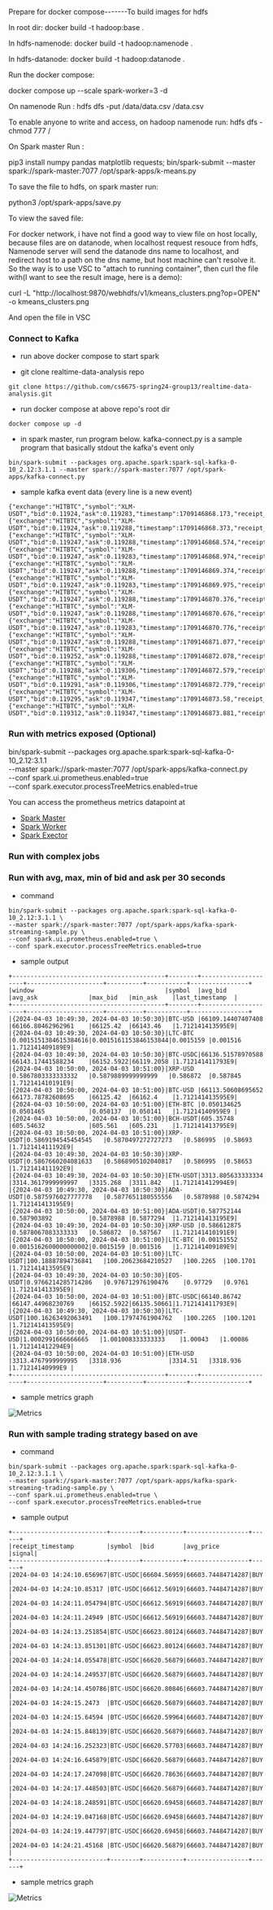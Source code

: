 Prepare for docker compose-------To build images for hdfs

In root dir: docker build -t hadoop:base .

In hdfs-namenode: docker build -t hadoop:namenode .

In hdfs-datanode: docker build -t hadoop:datanode .


Run the docker compose:

docker compose up --scale spark-worker=3 -d

On namenode Run : hdfs dfs -put /data/data.csv /data.csv

To enable anyone to write and access, on hadoop namenode run: hdfs dfs -chmod 777 /

On Spark master Run : 

  pip3 install numpy pandas matplotlib requests; bin/spark-submit --master spark://spark-master:7077 /opt/spark-apps/k-means.py

To save the file to hdfs, on spark master run:

  python3 /opt/spark-apps/save.py

To view the saved file:

For docker network, i have not find a good way to view file on host locally, because files are on datanode, when localhost request resouce from hdfs, Namenode server will send the datanode dns name to localhost, and redirect host to a path on the dns name, but host machine can't resolve it. So the way is to use VSC to "attach to running container", then curl the file with(I want to see the result image, here is a demo):

curl -L "http://localhost:9870/webhdfs/v1/kmeans_clusters.png?op=OPEN" -o kmeans_clusters.png

And open the file in VSC


### Connect to Kafka

- run above docker compose to start spark

- git clone realtime-data-analysis repo

```
git clone https://github.com/cs6675-spring24-group13/realtime-data-analysis.git
```

- run docker compose at above repo's root dir

```
docker compose up -d
```


- in spark master, run program below. kafka-connect.py is a sample program that basically stdout the kafka's event only

```
bin/spark-submit --packages org.apache.spark:spark-sql-kafka-0-10_2.12:3.1.1 --master spark://spark-master:7077 /opt/spark-apps/kafka-connect.py
```

- sample kafka event data (every line is a new event)

```
{"exchange":"HITBTC","symbol":"XLM-USDT","bid":0.11924,"ask":0.119283,"timestamp":1709146868.173,"receipt_timestamp":1709146868.180787}
{"exchange":"HITBTC","symbol":"XLM-USDT","bid":0.11924,"ask":0.119288,"timestamp":1709146868.373,"receipt_timestamp":1709146868.397893}
{"exchange":"HITBTC","symbol":"XLM-USDT","bid":0.119247,"ask":0.119288,"timestamp":1709146868.574,"receipt_timestamp":1709146868.5954921}
{"exchange":"HITBTC","symbol":"XLM-USDT","bid":0.119247,"ask":0.119283,"timestamp":1709146868.974,"receipt_timestamp":1709146869.012954}
{"exchange":"HITBTC","symbol":"XLM-USDT","bid":0.119247,"ask":0.119288,"timestamp":1709146869.374,"receipt_timestamp":1709146869.4037209}
{"exchange":"HITBTC","symbol":"XLM-USDT","bid":0.119247,"ask":0.119283,"timestamp":1709146869.975,"receipt_timestamp":1709146870.0044413}
{"exchange":"HITBTC","symbol":"XLM-USDT","bid":0.119247,"ask":0.119288,"timestamp":1709146870.376,"receipt_timestamp":1709146870.409218}
{"exchange":"HITBTC","symbol":"XLM-USDT","bid":0.119247,"ask":0.119288,"timestamp":1709146870.676,"receipt_timestamp":1709146870.872053}
{"exchange":"HITBTC","symbol":"XLM-USDT","bid":0.119247,"ask":0.119283,"timestamp":1709146870.776,"receipt_timestamp":1709146870.87225}
{"exchange":"HITBTC","symbol":"XLM-USDT","bid":0.119247,"ask":0.119288,"timestamp":1709146871.077,"receipt_timestamp":1709146871.4190223}
{"exchange":"HITBTC","symbol":"XLM-USDT","bid":0.119252,"ask":0.119288,"timestamp":1709146872.078,"receipt_timestamp":1709146872.2285795}
{"exchange":"HITBTC","symbol":"XLM-USDT","bid":0.119288,"ask":0.119306,"timestamp":1709146872.579,"receipt_timestamp":1709146872.6436334}
{"exchange":"HITBTC","symbol":"XLM-USDT","bid":0.119291,"ask":0.119306,"timestamp":1709146872.779,"receipt_timestamp":1709146872.78021}
{"exchange":"HITBTC","symbol":"XLM-USDT","bid":0.119295,"ask":0.119347,"timestamp":1709146873.58,"receipt_timestamp":1709146873.587899}
{"exchange":"HITBTC","symbol":"XLM-USDT","bid":0.119312,"ask":0.119347,"timestamp":1709146873.881,"receipt_timestamp":1709146874.0210495}
```

### Run with metrics exposed (Optional)

bin/spark-submit --packages org.apache.spark:spark-sql-kafka-0-10_2.12:3.1.1 \
--master spark://spark-master:7077 /opt/spark-apps/kafka-connect.py \
--conf spark.ui.prometheus.enabled=true \
--conf spark.executor.processTreeMetrics.enabled=true

You can access the prometheus metrics datapoint at 

- [Spark Master](http://localhost:8080/metrics/master/prometheus/)
- [Spark Worker](http://localhost:8081/metrics/prometheus/)
- [Spark Exector](http://localhost:4040/metrics/prometheus/)

### Run with complex jobs

### Run with avg, max, min of bid and ask per 30 seconds

- command

```
bin/spark-submit --packages org.apache.spark:spark-sql-kafka-0-10_2.12:3.1.1 \
--master spark://spark-master:7077 /opt/spark-apps/kafka-spark-streaming-sample.py \
--conf spark.ui.prometheus.enabled=true \
--conf spark.executor.processTreeMetrics.enabled=true
```

- sample output

```
+------------------------------------------+--------+---------------------+---------------------+----------+-----------+----------------+
|window                                    |symbol  |avg_bid              |avg_ask              |max_bid   |min_ask    |last_timestamp  |
+------------------------------------------+--------+---------------------+---------------------+----------+-----------+----------------+
|{2024-04-03 10:49:30, 2024-04-03 10:50:30}|BTC-USD |66109.14407407408    |66166.80462962961    |66125.42  |66143.46   |1.712141413595E9|
|{2024-04-03 10:49:30, 2024-04-03 10:50:30}|LTC-BTC |0.0015151384615384616|0.0015161153846153844|0.0015159 |0.001516   |1.712141409189E9|
|{2024-04-03 10:49:30, 2024-04-03 10:50:30}|BTC-USDC|66136.51578970588    |66143.17441588234    |66152.5922|66119.2058 |1.712141411793E9|
|{2024-04-03 10:50:00, 2024-04-03 10:51:00}|XRP-USD |0.5867803333333332   |0.5879889999999999   |0.586872  |0.587845   |1.712141410191E9|
|{2024-04-03 10:50:00, 2024-04-03 10:51:00}|BTC-USD |66113.50608695652    |66173.78782608695    |66125.42  |66162.4    |1.712141413595E9|
|{2024-04-03 10:50:00, 2024-04-03 10:51:00}|ETH-BTC |0.050134625          |0.0501465            |0.050137  |0.050141   |1.71214140959E9 |
|{2024-04-03 10:50:00, 2024-04-03 10:51:00}|BCH-USDT|605.35748            |605.54632            |605.561   |605.231    |1.712141413795E9|
|{2024-04-03 10:50:00, 2024-04-03 10:51:00}|XRP-USDT|0.5869194545454545   |0.5870497272727273   |0.586995  |0.58693    |1.712141411192E9|
|{2024-04-03 10:49:30, 2024-04-03 10:50:30}|XRP-USDT|0.5867660204081633   |0.5868905102040817   |0.586995  |0.58653    |1.712141411192E9|
|{2024-04-03 10:49:30, 2024-04-03 10:50:30}|ETH-USDT|3313.805633333334    |3314.3617999999997   |3315.268  |3311.842   |1.712141412994E9|
|{2024-04-03 10:49:30, 2024-04-03 10:50:30}|ADA-USDT|0.5875976027777778   |0.5877651180555556   |0.5878988 |0.5874294  |1.712141413195E9|
|{2024-04-03 10:50:00, 2024-04-03 10:51:00}|ADA-USDT|0.587752144          |0.587903892          |0.5878988 |0.5877294  |1.712141413195E9|
|{2024-04-03 10:49:30, 2024-04-03 10:50:30}|XRP-USD |0.586612875          |0.5878067083333333   |0.586872  |0.587567   |1.712141410191E9|
|{2024-04-03 10:50:00, 2024-04-03 10:51:00}|LTC-BTC |0.00151552           |0.0015162600000000002|0.0015159 |0.001516   |1.712141409189E9|
|{2024-04-03 10:50:00, 2024-04-03 10:51:00}|LTC-USDT|100.18887894736841   |100.20623684210527   |100.2265  |100.1701   |1.712141413595E9|
|{2024-04-03 10:49:30, 2024-04-03 10:50:30}|EOS-USDT|0.9766214285714286   |0.976712976190476    |0.97729   |0.9761     |1.712141413395E9|
|{2024-04-03 10:50:00, 2024-04-03 10:51:00}|BTC-USDC|66140.86742          |66147.44968230769    |66152.5922|66135.50661|1.712141411793E9|
|{2024-04-03 10:49:30, 2024-04-03 10:50:30}|LTC-USDT|100.16263492063491   |100.17974761904762   |100.2265  |100.1201   |1.712141413595E9|
|{2024-04-03 10:50:00, 2024-04-03 10:51:00}|USDT-USD|1.0002991666666665   |1.001008333333333    |1.00043   |1.00086    |1.712141412294E9|
|{2024-04-03 10:50:00, 2024-04-03 10:51:00}|ETH-USD |3313.4767999999995   |3318.936             |3314.51   |3318.936   |1.71214140999E9 |
+------------------------------------------+--------+---------------------+---------------------+----------+-----------+----------------+
```

- sample metrics graph

![Metrics](image/screencapture-localhost-4040-StreamingQuery-statistics-2024-04-03-06_54_32.png)


### Run with sample trading strategy based on ave

- command

```
bin/spark-submit --packages org.apache.spark:spark-sql-kafka-0-10_2.12:3.1.1 \
--master spark://spark-master:7077 /opt/spark-apps/kafka-spark-streaming-trading-sample.py \
--conf spark.ui.prometheus.enabled=true \
--conf spark.executor.processTreeMetrics.enabled=true
```

- sample output

```
+--------------------------+--------+-----------+-----------------+------+
|receipt_timestamp         |symbol  |bid        |avg_price        |signal|
+--------------------------+--------+-----------+-----------------+------+
|2024-04-03 14:24:10.656967|BTC-USDC|66604.56959|66603.74484714287|BUY   |
|2024-04-03 14:24:10.85317 |BTC-USDC|66612.56919|66603.74484714287|BUY   |
|2024-04-03 14:24:11.054794|BTC-USDC|66612.56919|66603.74484714287|BUY   |
|2024-04-03 14:24:11.24949 |BTC-USDC|66612.56919|66603.74484714287|BUY   |
|2024-04-03 14:24:13.251854|BTC-USDC|66623.80124|66603.74484714287|BUY   |
|2024-04-03 14:24:13.851301|BTC-USDC|66623.80124|66603.74484714287|BUY   |
|2024-04-03 14:24:14.055478|BTC-USDC|66620.56879|66603.74484714287|BUY   |
|2024-04-03 14:24:14.249537|BTC-USDC|66620.56879|66603.74484714287|BUY   |
|2024-04-03 14:24:14.450786|BTC-USDC|66620.80846|66603.74484714287|BUY   |
|2024-04-03 14:24:15.2473  |BTC-USDC|66620.56879|66603.74484714287|BUY   |
|2024-04-03 14:24:15.64594 |BTC-USDC|66620.59964|66603.74484714287|BUY   |
|2024-04-03 14:24:15.848139|BTC-USDC|66620.56879|66603.74484714287|BUY   |
|2024-04-03 14:24:16.252323|BTC-USDC|66620.57703|66603.74484714287|BUY   |
|2024-04-03 14:24:16.645879|BTC-USDC|66620.56879|66603.74484714287|BUY   |
|2024-04-03 14:24:17.247098|BTC-USDC|66620.78636|66603.74484714287|BUY   |
|2024-04-03 14:24:17.448503|BTC-USDC|66620.56879|66603.74484714287|BUY   |
|2024-04-03 14:24:18.248591|BTC-USDC|66620.69458|66603.74484714287|BUY   |
|2024-04-03 14:24:19.047168|BTC-USDC|66620.69458|66603.74484714287|BUY   |
|2024-04-03 14:24:19.447797|BTC-USDC|66620.69458|66603.74484714287|BUY   |
|2024-04-03 14:24:21.45168 |BTC-USDC|66620.56879|66603.74484714287|BUY   |
+--------------------------+--------+-----------+-----------------+------+
```

- sample metrics graph

![Metrics](image/screencapture-localhost-4040-StreamingQuery-statistics-2024-04-03-10_29_11.png)